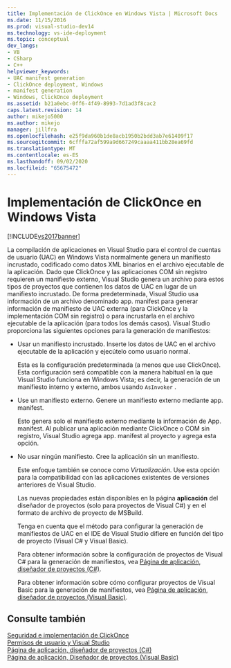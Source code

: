 ```yaml
---
title: Implementación de ClickOnce en Windows Vista | Microsoft Docs
ms.date: 11/15/2016
ms.prod: visual-studio-dev14
ms.technology: vs-ide-deployment
ms.topic: conceptual
dev_langs:
- VB
- CSharp
- C++
helpviewer_keywords:
- UAC manifest generation
- ClickOnce deployment, Windows
- manifest generation
- Windows, ClickOnce deployment
ms.assetid: b21a0ebc-0ff6-4f49-8993-7d1ad3f8cac2
caps.latest.revision: 14
author: mikejo5000
ms.author: mikejo
manager: jillfra
ms.openlocfilehash: e25f9da960b1de8acb1950b2bdd3ab7e61409f17
ms.sourcegitcommit: 6cfffa72af599a9d667249caaaa411bb28ea69fd
ms.translationtype: MT
ms.contentlocale: es-ES
ms.lasthandoff: 09/02/2020
ms.locfileid: "65675472"
---
```

# <a name="clickonce-deployment-on-windows-vista"></a>Implementación de ClickOnce en Windows Vista
[!INCLUDE[vs2017banner](../includes/vs2017banner.md)]

La compilación de aplicaciones en Visual Studio para el control de cuentas de usuario (UAC) en Windows Vista normalmente genera un manifiesto incrustado, codificado como datos XML binarios en el archivo ejecutable de la aplicación. Dado que ClickOnce y las aplicaciones COM sin registro requieren un manifiesto externo, Visual Studio genera un archivo para estos tipos de proyectos que contienen los datos de UAC en lugar de un manifiesto incrustado. De forma predeterminada, Visual Studio usa información de un archivo denominado app. manifest para generar información de manifiesto de UAC externa (para ClickOnce y la implementación COM sin registro) o para incrustarla en el archivo ejecutable de la aplicación (para todos los demás casos). Visual Studio proporciona las siguientes opciones para la generación de manifiestos:  
  
- Usar un manifiesto incrustado. Inserte los datos de UAC en el archivo ejecutable de la aplicación y ejecútelo como usuario normal.  
  
   Esta es la configuración predeterminada (a menos que use ClickOnce). Esta configuración será compatible con la manera habitual en la que Visual Studio funciona en Windows Vista; es decir, la generación de un manifiesto interno y externo, ambos usando `AsInvoker` .  
  
- Use un manifiesto externo. Genere un manifiesto externo mediante app. manifest.  
  
   Esto genera solo el manifiesto externo mediante la información de App. manifest. Al publicar una aplicación mediante ClickOnce o COM sin registro, Visual Studio agrega app. manifest al proyecto y agrega esta opción.  
  
- No usar ningún manifiesto. Cree la aplicación sin un manifiesto.  
  
   Este enfoque también se conoce como *Virtualización*. Use esta opción para la compatibilidad con las aplicaciones existentes de versiones anteriores de Visual Studio.  
  
  Las nuevas propiedades están disponibles en la página **aplicación** del diseñador de proyectos (solo para proyectos de Visual C#) y en el formato de archivo de proyecto de MSBuild.  
  
  Tenga en cuenta que el método para configurar la generación de manifiestos de UAC en el IDE de Visual Studio difiere en función del tipo de proyecto (Visual C# y Visual Basic).  
  
  Para obtener información sobre la configuración de proyectos de Visual C# para la generación de manifiestos, vea [Página de aplicación, diseñador de proyectos (C#)](../ide/reference/application-page-project-designer-csharp.md).  
  
  Para obtener información sobre cómo configurar proyectos de Visual Basic para la generación de manifiestos, vea [Página de aplicación, diseñador de proyectos (Visual Basic)](../ide/reference/application-page-project-designer-visual-basic.md).  
  
## <a name="see-also"></a>Consulte también  
 [Seguridad e implementación de ClickOnce](../deployment/clickonce-security-and-deployment.md)   
 [Permisos de usuario y Visual Studio](https://msdn.microsoft.com/d5c55084-1e7b-4b61-b478-137db01c0fc0)   
 [Página de aplicación, diseñador de proyectos (C#)](../ide/reference/application-page-project-designer-csharp.md)   
 [Página de aplicación, Diseñador de proyectos (Visual Basic)](../ide/reference/application-page-project-designer-visual-basic.md)
